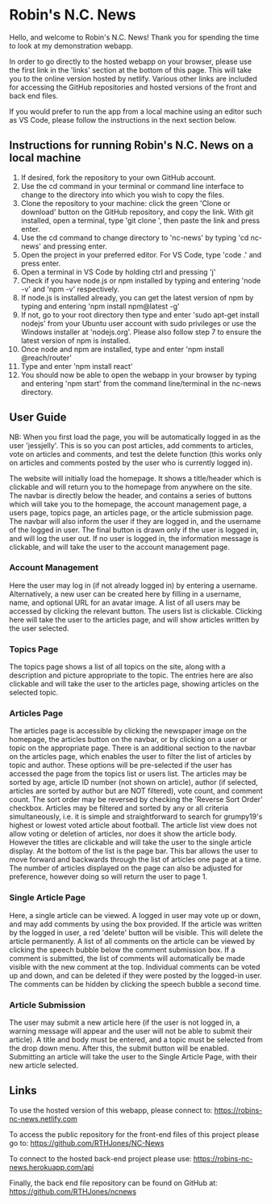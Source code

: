 # Robin's N.C. News #

Hello, and welcome to Robin's N.C. News! Thank you for spending the time to look at my demonstration webapp. 

In order to go directly to the hosted webapp on your browser, please use the first link in the 'links' section at the bottom of this page. This will take you to the online version hosted by netlify. Various other links are included for accessing the GitHub repositories and hosted versions of the front and back end files. 

If you would prefer to run the app from a local machine using an editor such as VS Code, please follow the instructions in the next section below.

## Instructions for running Robin's N.C. News on a local machine ##

1. If desired, fork the repository to your own GitHub account.
2. Use the cd command in your terminal or command line interface to change to the directory into which you wish to copy the files.
3. Clone the repository to your machine: click the green 'Clone or download' button on the GitHub repository, and copy the link. With git installed, open a terminal, type 'git clone ', then paste the link and press enter. 
4. Use the cd command to change directory to 'nc-news' by typing 'cd nc-news' and pressing enter.
5. Open the project in your preferred editor. For VS Code, type 'code .' and press enter.
6. Open a terminal in VS Code by holding ctrl and pressing 'j'
7. Check if you have node.js or npm installed by typing and entering 'node -v' and 'npm -v' respectively.
8. If node.js is installed already, you can get the latest version of npm by typing and entering 'npm install npm@latest -g'
9. If not, go to your root directory then type and enter 'sudo apt-get install nodejs' from your Ubuntu user account with sudo privileges or use the Windows installer at 'nodejs.org'. Please also follow step 7 to ensure the latest version of npm is installed.
10. Once node and npm are installed, type and enter 'npm install @reach/router'
11. Type and enter 'npm install react'
12. You should now be able to open the webapp in your browser by typing and entering 'npm start' from the command line/terminal in the nc-news directory.

## User Guide ##

NB: When you first load the page, you will be automatically logged in as the user 'jessjelly'. This is so you can post articles, add comments to articles, vote on articles and comments, and test the delete function (this works only on articles and comments posted by the user who is currently logged in).

The website will initially load the homepage. It shows a title/header which is clickable and will return you to the homepage from anywhere on the site. The navbar is directly below the header, and contains a series of buttons which will take you to the homepage, the account management page, a users page, topics page, an articles page, or the article submission page. The navbar will also inform the user if they are logged in, and the username of the logged in user. The final button is drawn only if the user is logged in, and will log the user out. If no user is logged in, the information message is clickable, and will take the user to the account management page.

### Account Management ###

Here the user may log in (if not already logged in) by entering a username. Alternatively, a new user can be created here by filling in a username, name, and optional URL for an avatar image. A list of all users may be accessed by clicking the relevant button. The users list is clickable. Clicking here will take the user to the articles page, and will show articles written by the user selected.

### Topics Page ###

The topics page shows a list of all topics on the site, along with a description and picture appropriate to the topic. The entries here are also clickable and will take the user to the articles page, showing articles on the selected topic.

### Articles Page ###

The articles page is accessible by clicking the newspaper image on the homepage, the articles button on the navbar, or by clicking on a user or topic on the appropriate page. There is an additional section to the navbar on the articles page, which enables the user to filter the list of articles by topic and author. These options will be pre-selected if the user has accessed the page from the topics list or users list. The articles may be sorted by age, article ID number (not shown on article), author (if selected, articles are sorted by author but are NOT filtered), vote count, and comment count. The sort order may be reversed by checking the 'Reverse Sort Order' checkbox. Articles may be filtered and sorted by any or all criteria simultaneously, i.e. it is simple and straightforward to search for grumpy19's highest or lowest voted article about football. The article list view does not allow voting or deletion of articles, nor does it show the article body. However the titles are clickable and will take the user to the single article display. At the bottom of the list is the page bar. This bar allows the user to move forward and backwards through the list of articles one page at a time. The number of articles displayed on the page can also be adjusted for preference, however doing so will return the user to page 1.

### Single Article Page ###

Here, a single article can be viewed. A logged in user may vote up or down, and may add comments by using the box provided. If the article was written by the logged in user, a red 'delete' button will be visible. This will delete the article permanently. A list of all comments on the article can be viewed by clicking the speech bubble below the comment submission box. If a comment is submitted, the list of comments will automatically be made visible with the new comment at the top. Individual comments can be voted up and down, and can be deleted if they were posted by the logged-in user. The comments can be hidden by clicking the speech bubble a second time.


### Article Submission ###

The user may submit a new article here (if the user is not logged in, a warning message will appear and the user will not be able to submit their article). A title and body must be entered, and a topic must be selected from the drop down menu. After this, the submit button will be enabled. Submitting an article will take the user to the Single Article Page, with their new article selected.

## Links ##

To use the hosted version of this webapp, please connect to: https://robins-nc-news.netlify.com

To access the public repository for the front-end files of this project please go to: https://github.com/RTHJones/NC-News

To connect to the hosted back-end project please use: https://robins-nc-news.herokuapp.com/api

Finally, the back end file repository can be found on GitHub at: https://github.com/RTHJones/ncnews